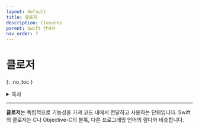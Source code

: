 ```yaml
---
layout: default
title: 클로저
description: Closures
parent: Swift 안내서
nav_order: 7
---
```


# 클로저

{: .no_toc }

<details markdown="block">
  <summary>
    목차
  </summary>
  {: .text-delta }
1. TOC
{:toc}
</details>

---

**클로저**는 독립적으로 기능성을 가져 코드 내에서 전달하고 사용하는 단위입니다. Swift의 클로저는 C나 Objective-C의 블록, 다른 프로그래밍 언어의 람다와 비슷합니다.